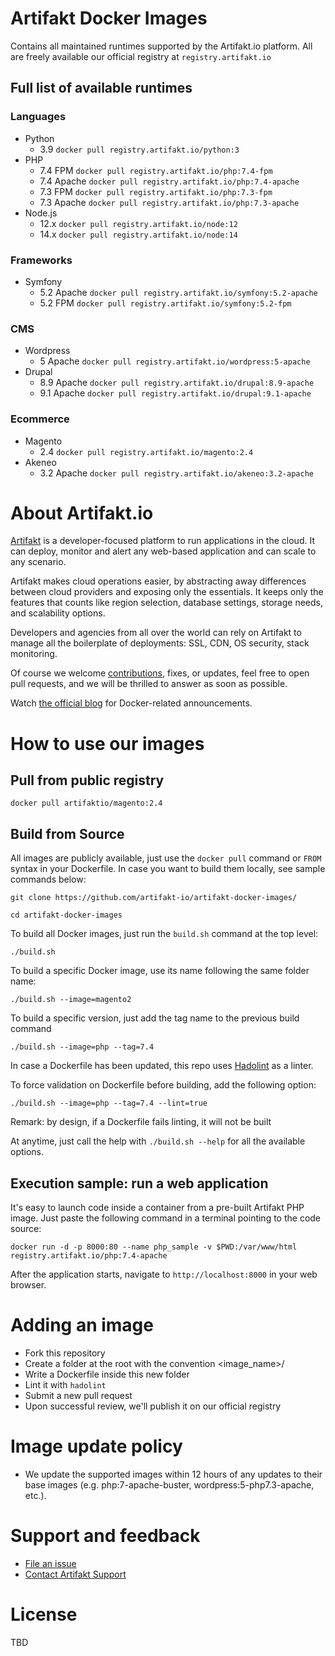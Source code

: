 

# Artifakt Docker Images

Contains all maintained runtimes supported by the Artifakt.io platform. All are freely available our official registry at `registry.artifakt.io`

## Full list of available runtimes

### Languages
 - Python
   - 3.9 `docker pull registry.artifakt.io/python:3`
 - PHP
   - 7.4 FPM `docker pull registry.artifakt.io/php:7.4-fpm`
   - 7.4 Apache `docker pull registry.artifakt.io/php:7.4-apache`
   - 7.3 FPM `docker pull registry.artifakt.io/php:7.3-fpm`
   - 7.3 Apache `docker pull registry.artifakt.io/php:7.3-apache`
 - Node.js
   - 12.x `docker pull registry.artifakt.io/node:12`
   - 14.x `docker pull registry.artifakt.io/node:14`

### Frameworks
 - Symfony
   - 5.2 Apache `docker pull registry.artifakt.io/symfony:5.2-apache`
   - 5.2 FPM `docker pull registry.artifakt.io/symfony:5.2-fpm`

### CMS
 - Wordpress
   - 5 Apache `docker pull registry.artifakt.io/wordpress:5-apache`
 - Drupal
   - 8.9 Apache `docker pull registry.artifakt.io/drupal:8.9-apache`
   - 9.1 Apache `docker pull registry.artifakt.io/drupal:9.1-apache`

### Ecommerce
 - Magento
   - 2.4 `docker pull registry.artifakt.io/magento:2.4`
 - Akeneo
   - 3.2 Apache `docker pull registry.artifakt.io/akeneo:3.2-apache`

# About Artifakt.io

[Artifakt](https://artifakt.io/?utm_source=github) is a developer-focused platform to run applications in the cloud. It can deploy, monitor and alert any web-based application and can scale to any scenario.

Artifakt makes cloud operations easier, by abstracting away differences between cloud providers and exposing only the essentials. It keeps only the features that counts like region selection, database settings, storage needs, and scalability options. 

Developers and agencies from all over the world can rely on Artifakt to manage all the boilerplate of deployments: SSL, CDN, OS security, stack monitoring.

Of course we welcome [contributions](https://github.com/artifakt-io/artifakt-docker-images/blob/main/CONTRIBUTING.md), fixes, or updates, feel free to open pull requests, and we will be thrilled to answer as soon as possible.

Watch [the official blog](https://www.artifakt.io/blog) for Docker-related announcements.

# How to use our images

## Pull from public registry

```
docker pull artifaktio/magento:2.4
```

## Build from Source

All images are publicly available, just use the `docker pull` command or `FROM` syntax in your Dockerfile. 
In case you want to build them locally, see sample commands below:

```
git clone https://github.com/artifakt-io/artifakt-docker-images/

cd artifakt-docker-images
```

To build all Docker images, just run the ```build.sh``` command at the top level:

```
./build.sh
```

To build a specific Docker image, use its name following the same folder name:

```
./build.sh --image=magento2
```

To build a specific version, just add the tag name to the previous build command

```
./build.sh --image=php --tag=7.4
```

In case a Dockerfile has been updated, this repo uses [Hadolint](https://github.com/hadolint/hadolint) as a linter.

To force validation on Dockerfile before building, add the following option:

```
./build.sh --image=php --tag=7.4 --lint=true
```

Remark: by design, if a Dockerfile fails linting, it will not be built

At anytime, just call the help with `./build.sh --help` for all the available options.

## Execution sample: run a web application

It's easy to launch code inside a container from a pre-built Artifakt PHP image. Just paste the following command in a terminal pointing to the code source:

```console
docker run -d -p 8000:80 --name php_sample -v $PWD:/var/www/html registry.artifakt.io/php:7.4-apache
```

After the application starts, navigate to `http://localhost:8000` in your web browser.

# Adding an image

* Fork this repository
* Create a folder at the root with the convention <image_name>/<tag>
* Write a Dockerfile inside this new folder
* Lint it with `hadolint`
* Submit a new pull request
* Upon successful review, we'll publish it on our official registry

# Image update policy

* We update the supported images within 12 hours of any updates to their base images (e.g. php:7-apache-buster, wordpress:5-php7.3-apache, etc.).

# Support and feedback

* [File an issue](https://github.com/artifakt-io/artifakt-docker-images/issues/new/choose)
* [Contact Artifakt Support](https://support.artifakt.io/)

# License
 
 TBD

